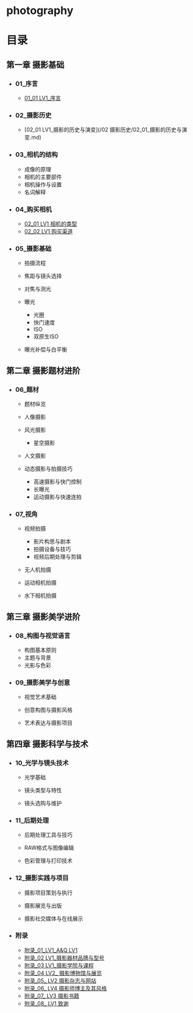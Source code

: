 # photography

# 目录

## 第一章 摄影基础

* ### 01_序言

  * [01_01 LV1_序言](/01_序言/01_01_序言.md)

* ### 02_摄影历史

  * [02_01 LV1_摄影的历史与演变](/02 摄影历史/02_01_摄影的历史与演变.md)

* ### 03_相机的结构

  * 成像的原理
  * 相机的主要部件
  * 相机操作与设置
  * 名词解释

* ### 04_购买相机

  * [02_01 LV1 相机的类型](相机的类型.md)
  * [02_02 LV1 购买渠道](购买渠道.md)


* ### 05_摄影基础

  * 拍摄流程

  * 焦距与镜头选择

  * 对焦与测光

  * 曝光
    * 光圈
    * 快门速度
    * ISO
    * 双原生ISO

  * 曝光补偿与白平衡

    

## 第二章 摄影题材进阶

* ### 06_题材

  * 题材纵览

  * 人像摄影

  * 风光摄影

    * 星空摄影

  * 人文摄影

  * 动态摄影与拍摄技巧
    * 高速摄影与快门控制
    * 长曝光
    * 运动摄影与快速连拍

* ### 07_视角

  * 视频拍摄
    * 影片构思与剧本
    * 拍摄设备与技巧
    * 视频后期处理与剪辑

  * 无人机拍摄

  * 运动相机拍摄

  * 水下相机拍摄

    

## 第三章 摄影美学进阶

* ### 08_构图与视觉语言

  * 构图基本原则
  * 主题与背景
  * 光影与色彩

* ### 09_摄影美学与创意

  * 视觉艺术基础

  * 创意构图与摄影风格

  * 艺术表达与摄影项目

    


## 第四章 摄影科学与技术

* ### 10_光学与镜头技术

  * 光学基础

  * 镜头类型与特性
  * 镜头选购与维护

* ### 11_后期处理

  * 后期处理工具与技巧

  * RAW格式与图像编辑
  * 色彩管理与打印技术

* ### 12_摄影实践与项目

  * 摄影项目策划与执行

  * 摄影展览与出版
  * 摄影社交媒体与在线展示

* ### 附录

  * [附录_01_LV1_A&Q LV1](/附录/附录_01_A&Q.md)
  * [附录_02 LV1_摄影器材品牌与型号](/附录/附录_02_摄影器材品牌与型号.md)
  * [附录_03 LV1_摄影学院与课程](/附录/附录_03_摄影学院与课程.md)
  * [附录_04 LV2_ 摄影博物馆与展览](/附录/附录_04_摄影博物馆与展览.md)
  * [附录_05_ LV2 摄影杂志与网站](/附录/附录_05_摄影杂志与网站.md)
  * [附录_06_ LV4 摄影师博主及其风格](/附录/附录_06_摄影师博主及其风格.md)
  * [附录_07_ LV3 摄影书籍](/附录/附录_07_摄影书籍.md)
  * [附录_08_ LV1 致谢](/附录/附录_08_致谢.md)

